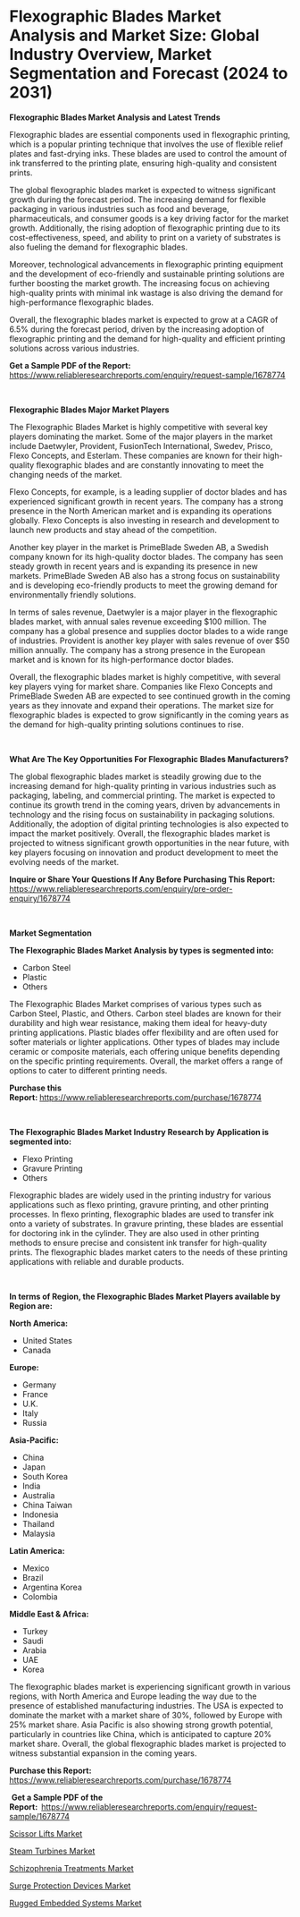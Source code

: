 <p><h1>Flexographic Blades Market Analysis and Market Size: Global Industry Overview, Market Segmentation and Forecast (2024 to 2031)</h1></p><p><strong>Flexographic Blades Market Analysis and Latest Trends</strong></p>
<p><p>Flexographic blades are essential components used in flexographic printing, which is a popular printing technique that involves the use of flexible relief plates and fast-drying inks. These blades are used to control the amount of ink transferred to the printing plate, ensuring high-quality and consistent prints.</p><p>The global flexographic blades market is expected to witness significant growth during the forecast period. The increasing demand for flexible packaging in various industries such as food and beverage, pharmaceuticals, and consumer goods is a key driving factor for the market growth. Additionally, the rising adoption of flexographic printing due to its cost-effectiveness, speed, and ability to print on a variety of substrates is also fueling the demand for flexographic blades.</p><p>Moreover, technological advancements in flexographic printing equipment and the development of eco-friendly and sustainable printing solutions are further boosting the market growth. The increasing focus on achieving high-quality prints with minimal ink wastage is also driving the demand for high-performance flexographic blades.</p><p>Overall, the flexographic blades market is expected to grow at a CAGR of 6.5% during the forecast period, driven by the increasing adoption of flexographic printing and the demand for high-quality and efficient printing solutions across various industries.</p></p>
<p><strong>Get a Sample PDF of the Report:&nbsp;</strong> <a href="https://www.reliableresearchreports.com/enquiry/request-sample/1678774">https://www.reliableresearchreports.com/enquiry/request-sample/1678774</a></p>
<p>&nbsp;</p>
<p><strong>Flexographic Blades Major Market Players</strong></p>
<p><p>The Flexographic Blades Market is highly competitive with several key players dominating the market. Some of the major players in the market include Daetwyler, Provident, FusionTech International, Swedev, Prisco, Flexo Concepts, and Esterlam. These companies are known for their high-quality flexographic blades and are constantly innovating to meet the changing needs of the market.</p><p>Flexo Concepts, for example, is a leading supplier of doctor blades and has experienced significant growth in recent years. The company has a strong presence in the North American market and is expanding its operations globally. Flexo Concepts is also investing in research and development to launch new products and stay ahead of the competition.</p><p>Another key player in the market is PrimeBlade Sweden AB, a Swedish company known for its high-quality doctor blades. The company has seen steady growth in recent years and is expanding its presence in new markets. PrimeBlade Sweden AB also has a strong focus on sustainability and is developing eco-friendly products to meet the growing demand for environmentally friendly solutions.</p><p>In terms of sales revenue, Daetwyler is a major player in the flexographic blades market, with annual sales revenue exceeding $100 million. The company has a global presence and supplies doctor blades to a wide range of industries. Provident is another key player with sales revenue of over $50 million annually. The company has a strong presence in the European market and is known for its high-performance doctor blades.</p><p>Overall, the flexographic blades market is highly competitive, with several key players vying for market share. Companies like Flexo Concepts and PrimeBlade Sweden AB are expected to see continued growth in the coming years as they innovate and expand their operations. The market size for flexographic blades is expected to grow significantly in the coming years as the demand for high-quality printing solutions continues to rise.</p></p>
<p>&nbsp;</p>
<p><strong>What Are The Key Opportunities For Flexographic Blades Manufacturers?</strong></p>
<p><p>The global flexographic blades market is steadily growing due to the increasing demand for high-quality printing in various industries such as packaging, labeling, and commercial printing. The market is expected to continue its growth trend in the coming years, driven by advancements in technology and the rising focus on sustainability in packaging solutions. Additionally, the adoption of digital printing technologies is also expected to impact the market positively. Overall, the flexographic blades market is projected to witness significant growth opportunities in the near future, with key players focusing on innovation and product development to meet the evolving needs of the market.</p></p>
<p><strong>Inquire or Share Your Questions If Any Before Purchasing This Report:</strong> <a href="https://www.reliableresearchreports.com/enquiry/pre-order-enquiry/1678774">https://www.reliableresearchreports.com/enquiry/pre-order-enquiry/1678774</a></p>
<p>&nbsp;</p>
<p><strong>Market Segmentation</strong></p>
<p><strong>The Flexographic Blades Market Analysis by types is segmented into:</strong></p>
<p><ul><li>Carbon Steel</li><li>Plastic</li><li>Others</li></ul></p>
<p><p>The Flexographic Blades Market comprises of various types such as Carbon Steel, Plastic, and Others. Carbon steel blades are known for their durability and high wear resistance, making them ideal for heavy-duty printing applications. Plastic blades offer flexibility and are often used for softer materials or lighter applications. Other types of blades may include ceramic or composite materials, each offering unique benefits depending on the specific printing requirements. Overall, the market offers a range of options to cater to different printing needs.</p></p>
<p><strong>Purchase this Report:&nbsp;</strong><a href="https://www.reliableresearchreports.com/purchase/1678774">https://www.reliableresearchreports.com/purchase/1678774</a></p>
<p>&nbsp;</p>
<p><strong>The Flexographic Blades Market Industry Research by Application is segmented into:</strong></p>
<p><ul><li>Flexo Printing</li><li>Gravure Printing</li><li>Others</li></ul></p>
<p><p>Flexographic blades are widely used in the printing industry for various applications such as flexo printing, gravure printing, and other printing processes. In flexo printing, flexographic blades are used to transfer ink onto a variety of substrates. In gravure printing, these blades are essential for doctoring ink in the cylinder. They are also used in other printing methods to ensure precise and consistent ink transfer for high-quality prints. The flexographic blades market caters to the needs of these printing applications with reliable and durable products.</p></p>
<p>&nbsp;</p>
<p><strong>In terms of Region, the Flexographic Blades Market Players available by Region are:</strong></p>
<p>
    <p> <strong> North America: </strong>
        <ul>
            <li>United States</li>
            <li>Canada</li>
        </ul>
        </p> 
    <p> <strong> Europe: </strong>
        <ul>
            <li>Germany</li>
            <li>France</li>
            <li>U.K.</li>
            <li>Italy</li>
            <li>Russia</li>
        </ul>
        </p> 
    <p> <strong> Asia-Pacific: </strong>
        <ul>
            <li>China</li>
            <li>Japan</li>
            <li>South Korea</li>
            <li>India</li>
            <li>Australia</li>
            <li>China Taiwan</li>
            <li>Indonesia</li>
            <li>Thailand</li>
            <li>Malaysia</li>
        </ul>
        </p> 
    <p> <strong> Latin America: </strong>
        <ul>
            <li>Mexico</li>
            <li>Brazil</li>
            <li>Argentina Korea</li>
            <li>Colombia</li>
        </ul>
        </p> 
    <p> <strong> Middle East & Africa: </strong>
        <ul>
            <li>Turkey</li>
            <li>Saudi</li>
            <li>Arabia</li>
            <li>UAE</li>
            <li>Korea</li>
        </ul>
    </p>
    </p>
<p><p>The flexographic blades market is experiencing significant growth in various regions, with North America and Europe leading the way due to the presence of established manufacturing industries. The USA is expected to dominate the market with a market share of 30%, followed by Europe with 25% market share. Asia Pacific is also showing strong growth potential, particularly in countries like China, which is anticipated to capture 20% market share. Overall, the global flexographic blades market is projected to witness substantial expansion in the coming years.</p></p>
<p><strong>Purchase this Report: </strong><a href="https://www.reliableresearchreports.com/purchase/1678774">https://www.reliableresearchreports.com/purchase/1678774</a></p>
<p>&nbsp;<strong>Get a Sample PDF of the Report:&nbsp;&nbsp;</strong><a href="https://www.reliableresearchreports.com/enquiry/request-sample/1678774">https://www.reliableresearchreports.com/enquiry/request-sample/1678774</a></p>
<p><strong></strong></p>
<p><p><a href="https://medium.com/@juansmith1961/scissor-lifts-market-analysis-its-cagr-market-segmentation-and-global-industry-overview-da373cb85780">Scissor Lifts Market</a></p><p><a href="https://medium.com/@ashleyhills1920/steam-turbines-market-trends-forecast-and-competitive-analysis-to-2031-77a9c3f817fe">Steam Turbines Market</a></p><p><a href="https://medium.com/@juansmith1961/schizophrenia-treatments-market-analysis-and-sze-forecasted-for-period-from-2024-to-2031-ac721f80a619">Schizophrenia Treatments Market</a></p><p><a href="https://medium.com/@ashleyhills1920/surge-protection-devices-market-furnishes-information-on-market-share-market-trends-and-market-c2e5e575ae23">Surge Protection Devices Market</a></p><p><a href="https://medium.com/@sarademiri71/rugged-embedded-systems-market-exploring-market-share-market-trends-and-future-growth-b56cfbba30ff">Rugged Embedded Systems Market</a></p></p>